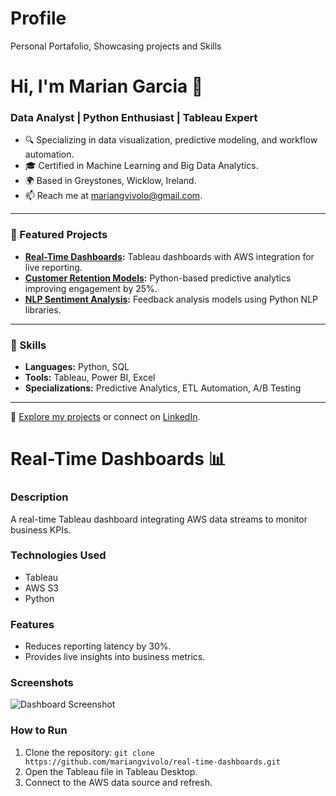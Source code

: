 # Profile
Personal Portafolio, Showcasing projects and Skills 
# Hi, I'm Marian Garcia 👋
### Data Analyst | Python Enthusiast | Tableau Expert  

- 🔍 Specializing in data visualization, predictive modeling, and workflow automation.  
- 🎓 Certified in Machine Learning and Big Data Analytics.  
- 🌍 Based in Greystones, Wicklow, Ireland.  
- 📫 Reach me at mariangvivolo@gmail.com.  

---
### 📂 Featured Projects
- **[Real-Time Dashboards](#):** Tableau dashboards with AWS integration for live reporting.  
- **[Customer Retention Models](#):** Python-based predictive analytics improving engagement by 25%.  
- **[NLP Sentiment Analysis](#):** Feedback analysis models using Python NLP libraries.  

---
### 🔧 Skills
- **Languages:** Python, SQL  
- **Tools:** Tableau, Power BI, Excel  
- **Specializations:** Predictive Analytics, ETL Automation, A/B Testing  

---
🚀 [Explore my projects](#) or connect on [LinkedIn](https://linkedin.com/in/marian-garcia-vivolo).


# Real-Time Dashboards 📊

### Description
A real-time Tableau dashboard integrating AWS data streams to monitor business KPIs.

### Technologies Used
- Tableau
- AWS S3
- Python

### Features
- Reduces reporting latency by 30%.
- Provides live insights into business metrics.

### Screenshots
![Dashboard Screenshot](link-to-image)

### How to Run
1. Clone the repository: `git clone https://github.com/mariangvivolo/real-time-dashboards.git`
2. Open the Tableau file in Tableau Desktop.
3. Connect to the AWS data source and refresh.

